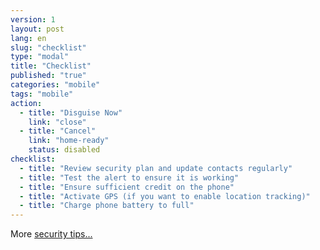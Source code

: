 ```yaml
---
version: 1
layout: post
lang: en
slug: "checklist"
type: "modal"
title: "Checklist"
published: "true"
categories: "mobile"
tags: "mobile"
action:
  - title: "Disguise Now"
    link: "close"
  - title: "Cancel"
    link: "home-ready"
    status: disabled
checklist:
  - title: "Review security plan and update contacts regularly"
  - title: "Test the alert to ensure it is working"
  - title: "Ensure sufficient credit on the phone"
  - title: "Activate GPS (if you want to enable location tracking)"
  - title: "Charge phone battery to full"
---
```


More [security tips...](#help_risk)
